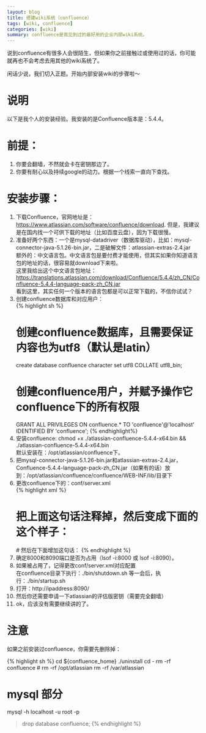 ```yaml
---
layout: blog
title: 搭建wiki系统（confluence）
tags: [wiki, confluence]
categories: [wiki]
summary: confluence是我见到过的最好用的企业内部wiki系统。
---
```

说到confluence有很多人会很陌生，但如果你之前接触过或使用过的话，你可能就再也不会考虑去用其他的wiki系统了。

闲话少说，我们切入正题。开始内部安装wiki的步骤啦～

# 说明

以下是我个人的安装经验。我安装的是Confluence版本是：5.4.4。

# 前提：

1. 你要会翻墙，不然就会卡在密钥那边了。
2. 你要有耐心以及持续google的动力。根据一个线索一直向下查找。

# 安装步骤：

1. 下载Confluence，官网地址是：https://www.atlassian.com/software/confluence/download. 但是，我建议是在国内找一个可供下载的地址（比如百度云盘），因为下载很慢。
2. 准备好两个东西：一个是mysql-datadriver（数据库驱动），比如：mysql-connector-java-5.1.26-bin.jar，二是破解文件：atlassian-extras-2.4.jar    
    额外的：中文语言包。中文语言包是要付费才能使用，但其实如果你知道语言包的地址的话，很容易就download下来啦。    
    这里我给出这个中文语言包地址：<https://translations.atlassian.com/download/Confluence/5.4.4/zh_CN/Confluence-5.4.4-language-pack-zh_CN.jar>    
    看到这里，其实任何一个版本的语言包都是可以正常下载的，不信你试试？
3. 创建confluence数据库和对应用户：    
    {% highlight sh %}
    # 创建confluence数据库，且需要保证内容也为utf8（默认是latin）
    create database confluence character set utf8 COLLATE utf8_bin;
    # 创建confluence用户，并赋予操作它confluence下的所有权限
    GRANT ALL PRIVILEGES ON confluence.* TO 'confluence'@'localhost' IDENTIFIED BY 'confluence';
    {% endhighlight%}
4. 安装confluence: chmod +x ./atlassian-confluence-5.4.4-x64.bin && ./atlassian-confluence-5.4.4-x64.bin    
    默认安装在：/opt/atlassian/confluence下。
5. 把mysql-connector-java-5.1.26-bin.jar和atlassian-extras-2.4.jar，Confluence-5.4.4-language-pack-zh_CN.jar（如果有的话）放到：/opt/atlassian/confluence/confluence/WEB-INF/lib/目录下
6. 更改confluence下的：conf/server.xml    
    {% highlight xml %}
    <!--<Context path="" docBase="../confluence" debug="0" reloadable="false" useHttpOnly="true">--> 
    # 把上面这句话注释掉，然后变成下面的这个样子：
    <Context path="" docBase="../confluence" debug="0" reloadable="true">
    # 然后在下面增加这句话：
    <Resource name="jdbc/confluence" auth="Container" type="javax.sql.DataSource"
                          username="confluence"
                          password="confluence"
                          driverClassName="com.mysql.jdbc.Driver"
                          url="jdbc:mysql://localhost:3306/confluence?autoReconnect=true"
                          maxActive="15"
                          maxIdle="7"
                          validationQuery="Select 1" />
    {% endhighlight %}
7. 确定8000和8090端口是否为占用（lsof -i:8000 或 lsof -i:8090）。
8. 如果被占用了，记得更改conf/server.xml对应配置    
    在confluence目录下执行：./bin/shutdown.sh 等一会后，执行：./bin/startup.sh
9. 打开：http://ipaddress:8090/
10. 然后你还需要申请一下atlassian的评估版密钥（需要完全翻墙）
11. ok，应该没有需要继续讲的了。

# 注意

如果之前安装过confluence，你需要先删除掉：

{% highlight sh %}
cd ${confluence_home}
./uninstall
cd -
rm -rf confluence # rm -rf /opt/atlassian
rm -rf /var/atlassian
# mysql 部分
mysql -h localhost -u root -p
> drop database confluence;
{% endhighlight %}
